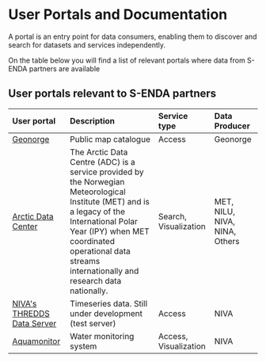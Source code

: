 # User Portals and Documentation


A portal is an entry point for data consumers, enabling them to discover and search for datasets and services independently.

On the table below you will find a list of relevant portals where data from S-ENDA partners are available

## User portals relevant to S-ENDA partners

|User portal|Description|Service type|Data Producer|
|:----|:----|:----|:----|
|[Geonorge](https://www.geonorge.no/)| Public map catalogue| Access | Geonorge
|[Arctic Data Center](https://adc.met.no/)|The Arctic Data Centre (ADC) is a service provided by the Norwegian Meteorological Institute (MET) and is a legacy of the International Polar Year (IPY) when MET coordinated operational data streams internationally and research data nationally.|Search, Visualization|MET, NILU, NIVA, NINA, Others|
|[NIVA's THREDDS Data Server](https://thredds.t.niva.no/thredds/info/serverInfo.html)|Timeseries data. Still under development (test server)|Access|NIVA|
|[Aquamonitor](https://aquamonitor.niva.no/portal/)| Water monitoring system| Access, Visualization| NIVA
